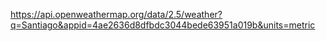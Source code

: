 



https://api.openweathermap.org/data/2.5/weather?q=Santiago&appid=4ae2636d8dfbdc3044bede63951a019b&units=metric
